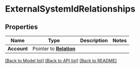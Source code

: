 # ExternalSystemIdRelationships

## Properties
Name | Type | Description | Notes
------------ | ------------- | ------------- | -------------
**Account** | Pointer to [**Relation**](Relation.md) |  | 

[[Back to Model list]](../README.md#documentation-for-models) [[Back to API list]](../README.md#documentation-for-api-endpoints) [[Back to README]](../README.md)


